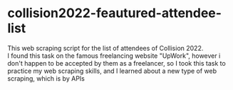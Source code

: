 # collision2022-feautured-attendee-list
This web scraping script for the list of attendees of Collision 2022.  
I found this task on the famous freelancing website "UpWork", however i don't happen to be accepted by them as a freelancer, so I took this task to practice my web scraping skills, and I learned about a new type of web scraping, which is by APIs

